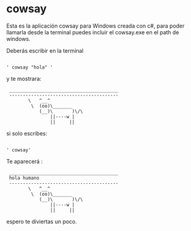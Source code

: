 # cowsay

Esta es la aplicación cowsay para Windows creada con c#, para poder llamarla desde la terminal puedes incluir el cowsay.exe en el path de windows.



Deberás escribir en la terminal

```

' cowsay "hola" '

```

y te mostrara:

```
 ________________________________________
 ----------------------------------------
        \   ^__^
         \  (oo)\_______
            (__)\       )\/\
                ||----w |
                ||     ||
```



si solo escribes:
```

' cowsay'

```



Te aparecerá :
```
 ________________________________________
 hola humano
 ----------------------------------------
        \   ^__^
         \  (oo)\_______
            (__)\       )\/\
                ||----w |
                ||     ||
```



espero te diviertas un poco.